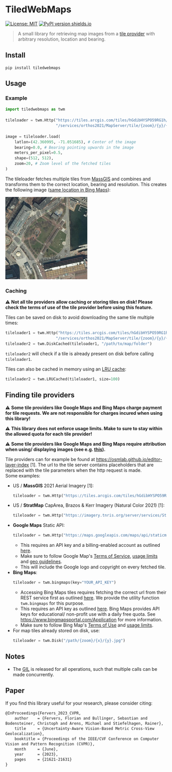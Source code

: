 # TiledWebMaps

[![License: MIT](https://img.shields.io/badge/License-MIT-yellow.svg)](https://opensource.org/licenses/MIT) [![PyPI version shields.io](https://img.shields.io/pypi/v/tiledwebmaps.svg)](https://pypi.python.org/pypi/tiledwebmaps/)

> A small library for retrieving map images from a [tile provider](https://en.wikipedia.org/wiki/Tiled_web_map) with arbitrary resolution, location and bearing.

## Install

```
pip install tiledwebmaps
```

## Usage

### Example

```python
import tiledwebmaps as twm

tileloader = twm.Http("https://tiles.arcgis.com/tiles/hGdibHYSPO59RG1h/arcgis/rest" \
                      "/services/orthos2021/MapServer/tile/{zoom}/{y}/{x}") # MassGIS

image = tileloader.load(
    latlon=(42.360995, -71.051685), # Center of the image
    bearing=0.0, # Bearing pointing upwards in the image
    meters_per_pixel=0.5,
    shape=(512, 512),
    zoom=20, # Zoom level of the fetched tiles
)
```

The tileloader fetches multiple tiles from [MassGIS](https://www.mass.gov/orgs/massgis-bureau-of-geographic-information) and combines and transforms them to the correct location, bearing and resolution. This creates the following image ([same location in Bing Maps](https://www.bing.com/maps/?cp=42.360995%7E-71.051683&lvl=18.5&style=a)):

<img src="images/map.jpg" width="256" height="256"/>

### Caching

:warning: **Not all tile providers allow caching or storing tiles on disk! Please check the terms of use of the tile provider before using this feature.**

Tiles can be saved on disk to avoid downloading the same tile multiple times:

```python
tileloader1 = twm.Http("https://tiles.arcgis.com/tiles/hGdibHYSPO59RG1h/arcgis/rest" \
                      "/services/orthos2021/MapServer/tile/{zoom}/{y}/{x}")
tileloader2 = twm.DiskCached(tileloader1, "/path/to/map/folder")
```

`tileloader2` will check if a tile is already present on disk before calling `tileloader1`.

Tiles can also be cached in memory using an [LRU cache](https://en.wikipedia.org/wiki/Cache_replacement_policies#LRU):

```python
tileloader2 = twm.LRUCached(tileloader1, size=100)
```

## Finding tile providers

:warning: **Some tile providers like Google Maps and Bing Maps charge payment for tile requests. We are not responsible for charges incured when using this library!**

:warning: **This library does not enforce usage limits. Make to sure to stay within the allowed quota for each tile provider!**

:warning: **Some tile providers like Google Maps and Bing Maps require attribution when using/ displaying images (see e.g. [this](https://about.google/brand-resource-center/products-and-services/geo-guidelines/#required-attribution)).**

Tile providers can for example be found at https://osmlab.github.io/editor-layer-index [1]. The url to the tile server contains placeholders that are replaced with the tile parameters when the http request is made.<br>
Some examples:

- US / **MassGIS** 2021 Aerial Imagery [1]:
    ```python
    tileloader = twm.Http("https://tiles.arcgis.com/tiles/hGdibHYSPO59RG1h/arcgis/rest/services/orthos2021/MapServer/tile/{zoom}/{y}/{x}")
    ```
- US / **StratMap** CapArea, Brazos & Kerr Imagery (Natural Color 2021) [1]:
    ```python
    tileloader = twm.Http("https://imagery.tnris.org/server/services/StratMap/StratMap21_NCCIR_CapArea_Brazos_Kerr/ImageServer/WMSServer?FORMAT=image/jpeg&VERSION=1.3.0&SERVICE=WMS&REQUEST=GetMap&LAYERS=0&STYLES=&CRS={proj}&WIDTH={width}&HEIGHT={height}&BBOX={bbox}")
    ```
- **Google Maps** Static API:
    ```python
    tileloader = twm.Http("https://maps.googleapis.com/maps/api/staticmap?center={lat_center},{lon_center}&size={width}x{height}&zoom={zoom}&maptype=satellite&key=YOUR_API_KEY")
    ```
    - This requires an API key and a billing-enabled account as outlined [here](https://developers.google.com/maps/documentation/maps-static/start).
    - Make sure to follow Google Map's [Terms of Service](https://cloud.google.com/maps-platform/terms), [usage limits](https://developers.google.com/maps/documentation/maps-static/usage-and-billing) and [geo guidelines](https://about.google/brand-resource-center/products-and-services/geo-guidelines/).
    - This will include the Google logo and copyright on every fetched tile.
- **Bing Maps**:
    ```python
    tileloader = twm.bingmaps(key="YOUR_API_KEY")
    ```
    - Accessing Bing Maps tiles requires fetching the correct url from their REST service first as outlined [here](https://learn.microsoft.com/en-us/bingmaps/rest-services/directly-accessing-the-bing-maps-tiles). We provide the utility function `twm.bingmaps` for this purpose.
    - This requires an API key as outlined [here](https://learn.microsoft.com/en-us/bingmaps/getting-started/bing-maps-dev-center-help/getting-a-bing-maps-key). Bing Maps provides API keys for educational/ non-profit use with a daily free quota. See https://www.bingmapsportal.com/Application for more information.
    - Make sure to follow Bing Map's [Terms of Use](https://www.microsoft.com/en-us/maps/product) and [usage limits](https://www.microsoft.com/en-us/maps/product#section-pst-limited-license).
- For map tiles already stored on disk, use:
    ```python
    tileloader = twm.Disk("/path/{zoom}/{x}/{y}.jpg")
    ```

## Notes

- The [GIL](https://en.wikipedia.org/wiki/Global_interpreter_lock) is released for all operations, such that multiple calls can be made concurrently.

## Paper
If you find this library useful for your research, please consider citing: 
```
@InProceedings{Fervers_2023_CVPR,
    author    = {Fervers, Florian and Bullinger, Sebastian and Bodensteiner, Christoph and Arens, Michael and Stiefelhagen, Rainer},
    title     = {Uncertainty-Aware Vision-Based Metric Cross-View Geolocalization},
    booktitle = {Proceedings of the IEEE/CVF Conference on Computer Vision and Pattern Recognition (CVPR)},
    month     = {June},
    year      = {2023},
    pages     = {21621-21631}
}
```